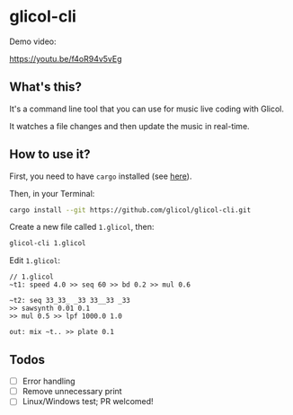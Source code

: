 # glicol-cli

Demo video:

https://youtu.be/f4oR94v5vEg

## What's this?

It's a command line tool that you can use for music live coding with Glicol.

It watches a file changes and then update the music in real-time.

## How to use it?

First, you need to have `cargo` installed (see [here](https://doc.rust-lang.org/cargo/getting-started/installation.html)).

Then, in your Terminal:

```sh
cargo install --git https://github.com/glicol/glicol-cli.git
```

Create a new file called `1.glicol`, then:
```sh
glicol-cli 1.glicol
```

Edit `1.glicol`:

```
// 1.glicol
~t1: speed 4.0 >> seq 60 >> bd 0.2 >> mul 0.6
    
~t2: seq 33_33_ _33 33__33 _33
>> sawsynth 0.01 0.1
>> mul 0.5 >> lpf 1000.0 1.0

out: mix ~t.. >> plate 0.1
```

## Todos

- [ ] Error handling
- [ ] Remove unnecessary print
- [ ] Linux/Windows test; PR welcomed!
